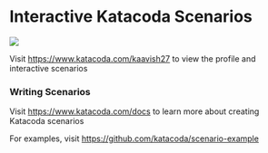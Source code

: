 # Interactive Katacoda Scenarios

[![](http://shields.katacoda.com/katacoda/kaavish27/count.svg)](https://www.katacoda.com/kaavish27 "Get your profile on Katacoda.com")

Visit https://www.katacoda.com/kaavish27 to view the profile and interactive scenarios

### Writing Scenarios
Visit https://www.katacoda.com/docs to learn more about creating Katacoda scenarios

For examples, visit https://github.com/katacoda/scenario-example
